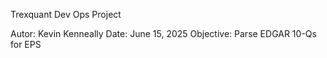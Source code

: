 Trexquant Dev Ops Project

Autor: Kevin Kenneally
Date: June 15, 2025
Objective: Parse EDGAR 10-Qs for EPS

